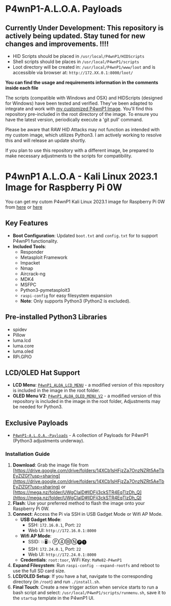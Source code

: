 # P4wnP1-A.L.O.A. Payloads

## Currently Under Development: This repository is actively being updated. Stay tuned for new changes and improvements. !!!!

- HID Scripts should be placed in `/usr/local/P4wnP1/HIDScripts`
- Shell scripts should be places in `/usr/local/P4wnP1/scripts`
- Loot directory will be created in: `/usr/local/P4wnP1/www/loot` and is accessible via browser at: `http://172.XX.0.1:8000/loot/`

**You can find the usage and requirements information in the comments inside each file**

The scripts (compatible with Windows and OSX) and HIDScripts (designed for Windows) have been tested and verified. They've been adapted to integrate and work with [my customized P4wnP1 Image](https://drive.google.com/drive/folders/14XCb1sHFjzZa7OnzNZRt5AeTbEyZlZGf?usp=sharing). You'll find this repository pre-included in the root directory of the image. To ensure you have the latest version, periodically execute a 'git pull' command.

Please be aware that RAW HID Attacks may not function as intended with my custom image, which utilizes Python3. I am actively working to resolve this and will release an update shortly.

If you plan to use this repository with a different image, be prepared to make necessary adjustments to the scripts for compatibility.

# P4wnP1 A.L.O.A - Kali Linux 2023.1 Image for Raspberry Pi 0W

You can get my cutom P4wnP1 Kali Linux 2023.1 image for Raspberry Pi 0W from [here](https://drive.google.com/drive/folders/14XCb1sHFjzZa7OnzNZRt5AeTbEyZlZGf?usp=sharing) or [here](https://mega.nz/folder/UWgClaID#IlDFij3ckSTR4EqTlzDh_Q)

## Key Features

- **Boot Configuration**: Updated `boot.txt` and `config.txt` for to support P4wnP1 functionality.
- **Included Tools**:
  - Responder
  - Metasploit Framework
  - Impacket
  - Nmap
  - Aircrack-ng
  - MDK4
  - MSFPC
  - Python3-pymetasploit3
  - `raspi-config` for easy filesystem expansion
  - **Note**: Only supports Python3 (Python2 is excluded).

## Pre-installed Python3 Libraries

- spidev
- Pillow
- luma.lcd
- luma.core
- luma.oled
- RPi.GPIO

## LCD/OLED Hat Support

- **LCD Menu**: [`P4wnP1_ALOA_LCD_MENU`](https://github.com/NightRang3r/P4wnP1_ALOA_LCD_MENU.git) - a modified version of this repository is included in the image in the root folder.
- **OLED Menu V2**: [`P4wnP1_ALOA_OLED_MENU_V2`](https://github.com/beboxos/P4wnP1_ALOA_OLED_MENU_V2.git) - a modified version of this repository is included in the image in the root folder, Adjustments may be needed for Python3.

## Exclusive Payloads

- [`P4wnP1-A.L.O.A.-Payloads`](https://github.com/NightRang3r/P4wnP1-A.L.O.A.-Payloads.git) - A collection of Payloads for P4wnP1 (Python3 adjustments underway).

### Installation Guide

1. **Download**: Grab the image file from [https://drive.google.com/drive/folders/14XCb1sHFjzZa7OnzNZRt5AeTbEyZlZGf?usp=sharing](https://drive.google.com/drive/folders/14XCb1sHFjzZa7OnzNZRt5AeTbEyZlZGf?usp=sharing) or [https://mega.nz/folder/UWgClaID#IlDFij3ckSTR4EqTlzDh_Q](https://mega.nz/folder/UWgClaID#IlDFij3ckSTR4EqTlzDh_Q)
2. **Flash**: Use your preferred method to flash the image onto your Raspberry Pi 0W.
3. **Connect**: Access the Pi via SSH in USB Gadget Mode or Wifi AP Mode.
   - **USB Gadget Mode**:
     - SSH: `172.16.0.1`, Port: `22`
     - Web UI: `http://172.16.0.1:8000`
   - **Wifi AP Mode**:
     - SSID: 💥🖥💥 Ⓟ➃ⓌⓃ🅟❶
     - SSH: `172.24.0.1`, Port: `22`
     - Web UI: `http://172.24.0.1:8000`
   - **Credentials**: `root:toor`, WiFi Key: `MaMe82-P4wnP1`
4. **Expand Filesystem**: Run `raspi-config --expand-rootfs` and reboot to use the full SD card size.
5. **LCD/OLED Setup**: If you have a hat, navigate to the corresponding directory (in `/root`) and run `./install.sh`.
6. **Final Touch**: Create a new trigger action when service starts to run a bash script and select: `/usr/local/P4wnP1/scripts/runmenu.sh`, save it to the `startup` template in the P4wnP1 UI.

